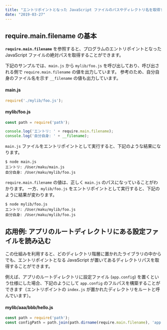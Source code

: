 ```yaml
---
title: "エントリポイントとなった JavaScript ファイルのパスやディレクトリ名を取得する (require.main.filename)"
date: "2019-03-27"
---
```


require.main.filename の基本
----

**`require.main.filename`** を参照すると、プログラムのエントリポイントとなった JavaScript ファイルの絶対パスを取得することができます。

下記のサンプルでは、`main.js` から `mylib/foo.js` を呼び出しており、呼び出される側で `require.main.filename` の値を出力しています。
参考のため、自分自身のファイル名を示す `__filename` の値も出力しています。

#### main.js

```js
require('./mylib/foo.js');
```

#### mylib/foo.js

```js
const path = require('path');

console.log('エントリ: ' + require.main.filename);
console.log('自分自身: ' + __filename);
```

`main.js` ファイルをエントリポイントとして実行すると、下記のような結果になります。

```
$ node main.js
エントリ: /User/maku/main.js
自分自身: /User/maku/mylib/foo.js
```

`require.main.filename` の値は、正しく `main.js` のパスになっていることがわかります。
一方、`mylib/foo.js` をエントリポイントとして実行すると、下記のように結果が変わります。


```
$ node mylib/foo.js
エントリ: /User/maku/mylib/foo.js
自分自身: /User/maku/mylib/foo.js
```


応用例: アプリのルートディレクトリにある設定ファイルを読み込む
----

この仕組みを利用すると、どのディレクトリ階層に置かれたライブラリの中からでも、エントリポイントとなる JavaScript が置いてあるディレクトリパスを取得することができます。

例えば、アプリのルートディレクトリに設定ファイル (`app.config`) を置くという仕様にした場合、下記のようにして `app.config` のフルパスを構築することができます（エントリポイントの `index.js` が置かれたディレクトリをルートと呼んでいます）。

#### mylib/aaa/bbb/hello.js

```js
const path = require('path');
const configPath = path.join(path.dirname(require.main.filename), 'app.config');
```

